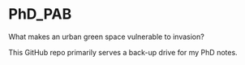 # PhD_PAB
What makes an urban green space vulnerable to invasion?


This GitHub repo primarily serves a back-up drive for my PhD notes. 
